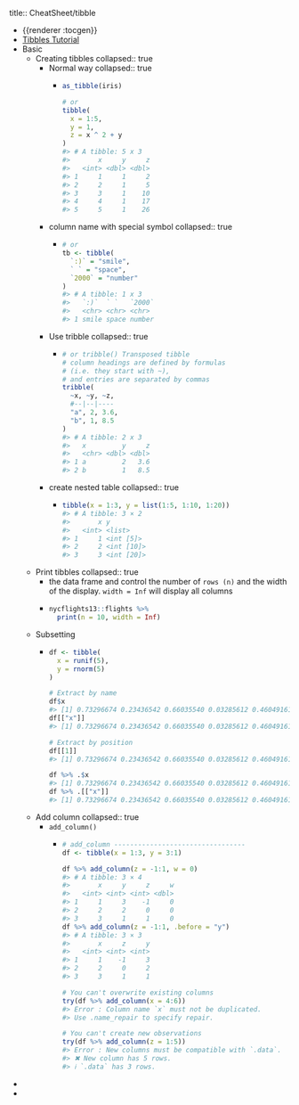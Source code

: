 title:: CheatSheet/tibble

- {{renderer :tocgen}}
- [Tibbles Tutorial](https://r4ds.had.co.nz/tibbles.html)
- Basic
	- Creating tibbles
	  collapsed:: true
		- Normal way
		  collapsed:: true
			- ```r
			  as_tibble(iris)
			  
			  # or
			  tibble(
			    x = 1:5, 
			    y = 1, 
			    z = x ^ 2 + y
			  )
			  #> # A tibble: 5 x 3
			  #>       x     y     z
			  #>   <int> <dbl> <dbl>
			  #> 1     1     1     2
			  #> 2     2     1     5
			  #> 3     3     1    10
			  #> 4     4     1    17
			  #> 5     5     1    26
			  ```
		- column name with special symbol
		  collapsed:: true
			- ```r
			  # or
			  tb <- tibble(
			    `:)` = "smile", 
			    ` ` = "space",
			    `2000` = "number"
			  )
			  #> # A tibble: 1 x 3
			  #>   `:)`  ` `   `2000`
			  #>   <chr> <chr> <chr> 
			  #> 1 smile space number
			  ```
		- Use tribble
		  collapsed:: true
			- ```r
			  # or tribble() Transposed tibble
			  # column headings are defined by formulas 
			  # (i.e. they start with ~), 
			  # and entries are separated by commas
			  tribble(
			    ~x, ~y, ~z,
			    #--|--|----
			    "a", 2, 3.6,
			    "b", 1, 8.5
			  )
			  #> # A tibble: 2 x 3
			  #>   x         y     z
			  #>   <chr> <dbl> <dbl>
			  #> 1 a         2   3.6
			  #> 2 b         1   8.5
			  ```
		- create nested table
		  collapsed:: true
			- ```r
			  tibble(x = 1:3, y = list(1:5, 1:10, 1:20))
			  #> # A tibble: 3 × 2
			  #>       x y         
			  #>   <int> <list>    
			  #> 1     1 <int [5]> 
			  #> 2     2 <int [10]>
			  #> 3     3 <int [20]>
			  ```
	- Print tibbles
	  collapsed:: true
		- the data frame and control the number of `rows (n)` and the width of the display. `width = Inf` will display all columns
		- ```r
		  nycflights13::flights %>% 
		    print(n = 10, width = Inf)
		  ```
	- Subsetting
		- ```r
		  df <- tibble(
		    x = runif(5),
		    y = rnorm(5)
		  )
		  
		  # Extract by name
		  df$x
		  #> [1] 0.73296674 0.23436542 0.66035540 0.03285612 0.46049161
		  df[["x"]]
		  #> [1] 0.73296674 0.23436542 0.66035540 0.03285612 0.46049161
		  
		  # Extract by position
		  df[[1]]
		  #> [1] 0.73296674 0.23436542 0.66035540 0.03285612 0.46049161
		  
		  df %>% .$x
		  #> [1] 0.73296674 0.23436542 0.66035540 0.03285612 0.46049161
		  df %>% .[["x"]]
		  #> [1] 0.73296674 0.23436542 0.66035540 0.03285612 0.46049161
		  ```
	- Add column
	  collapsed:: true
		- `add_column()`
			- ```r
			  # add_column ---------------------------------
			  df <- tibble(x = 1:3, y = 3:1)
			  
			  df %>% add_column(z = -1:1, w = 0)
			  #> # A tibble: 3 × 4
			  #>       x     y     z     w
			  #>   <int> <int> <int> <dbl>
			  #> 1     1     3    -1     0
			  #> 2     2     2     0     0
			  #> 3     3     1     1     0
			  df %>% add_column(z = -1:1, .before = "y")
			  #> # A tibble: 3 × 3
			  #>       x     z     y
			  #>   <int> <int> <int>
			  #> 1     1    -1     3
			  #> 2     2     0     2
			  #> 3     3     1     1
			  
			  # You can't overwrite existing columns
			  try(df %>% add_column(x = 4:6))
			  #> Error : Column name `x` must not be duplicated.
			  #> Use .name_repair to specify repair.
			  
			  # You can't create new observations
			  try(df %>% add_column(z = 1:5))
			  #> Error : New columns must be compatible with `.data`.
			  #> ✖ New column has 5 rows.
			  #> ℹ `.data` has 3 rows.
			  ```
-
-